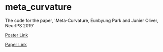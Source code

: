 # meta_curvature
The code for the paper, 'Meta-Curvature, Eunbyung Park and Junier Oliver, NeurIPS 2019'

[Poster Link](poster/poster.pdf)

[Paper Link](https://arxiv.org/abs/1902.03356)
